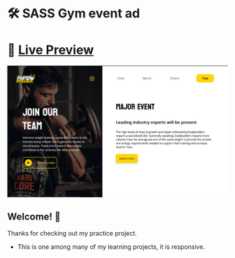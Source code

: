 # 🛠 SASS Gym event ad

# 🔗 [Live Preview](https://631e4c5f4b976e77ad557fad--phenomenal-pastelito-18bcc0.netlify.app/)
![Design preview](./preview.png)

## Welcome! 👋

Thanks for checking out my practice project.

- This is one among many of my learning projects, it is responsive.


